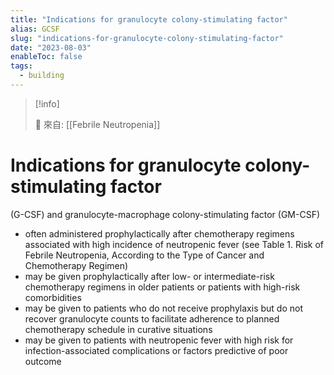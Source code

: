 ```yaml
---
title: "Indications for granulocyte colony-stimulating factor"
alias: GCSF
slug: "indications-for-granulocyte-colony-stimulating-factor"
date: "2023-08-03"
enableToc: false
tags:
  - building
---
```


> [!info]
>
> 🌱 來自: [[Febrile Neutropenia]]

# Indications for granulocyte colony-stimulating factor

(G-CSF) and granulocyte-macrophage colony-stimulating factor (GM-CSF)

- often administered prophylactically after chemotherapy regimens associated with high incidence of neutropenic fever (see Table 1. Risk of Febrile Neutropenia, According to the Type of Cancer and Chemotherapy Regimen)
- may be given prophylactically after low- or intermediate-risk chemotherapy regimens in older patients or patients with high-risk comorbidities
- may be given to patients who do not receive prophylaxis but do not recover granulocyte counts to facilitate adherence to planned chemotherapy schedule in curative situations
- may be given to patients with neutropenic fever with high risk for infection-associated complications or factors predictive of poor outcome
